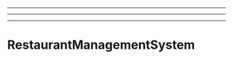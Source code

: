 ----------------
----------------------------------------------------------------------------------------------------
----------------------------------------------------------------------------------------------------
# RestaurantManagementSystem
